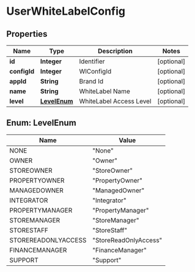 
# UserWhiteLabelConfig

## Properties
Name | Type | Description | Notes
------------ | ------------- | ------------- | -------------
**id** | **Integer** | Identifier |  [optional]
**configId** | **Integer** | WlConfigId |  [optional]
**appId** | **String** | Brand Id |  [optional]
**name** | **String** | WhiteLabel Name |  [optional]
**level** | [**LevelEnum**](#LevelEnum) | WhiteLabel Access Level |  [optional]


<a name="LevelEnum"></a>
## Enum: LevelEnum
Name | Value
---- | -----
NONE | &quot;None&quot;
OWNER | &quot;Owner&quot;
STOREOWNER | &quot;StoreOwner&quot;
PROPERTYOWNER | &quot;PropertyOwner&quot;
MANAGEDOWNER | &quot;ManagedOwner&quot;
INTEGRATOR | &quot;Integrator&quot;
PROPERTYMANAGER | &quot;PropertyManager&quot;
STOREMANAGER | &quot;StoreManager&quot;
STORESTAFF | &quot;StoreStaff&quot;
STOREREADONLYACCESS | &quot;StoreReadOnlyAccess&quot;
FINANCEMANAGER | &quot;FinanceManager&quot;
SUPPORT | &quot;Support&quot;



